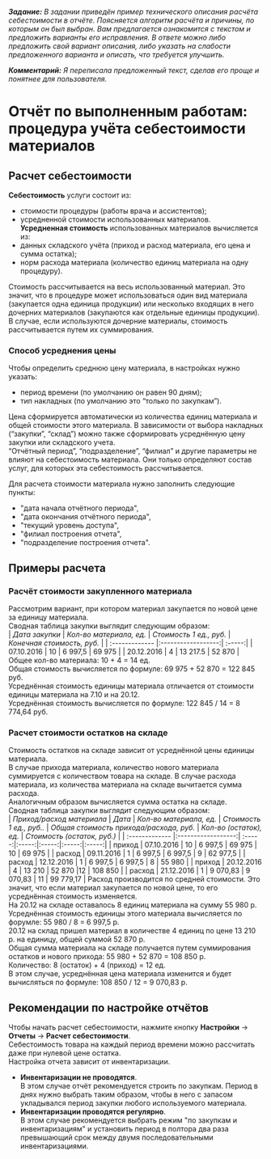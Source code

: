 **_Задание:_** *В задании приведён пример технического описания расчёта себестоимости в отчёте. Поясняется алгоритм расчёта и причины, по которым он был выбран.
Вам предлагается ознакомится с текстом и предложить варианты его исправления. В ответе можно либо предложить свой вариант описания, либо указать на слабости предложенного варианта и описать, что требуется улучшить.*  


**_Комментарий:_** *Я переписала предложенный текст, сделав его проще и понятнее для пользователя.*  
# Отчёт по выполненным работам: процедура учёта себестоимости материалов
## Расчет себестоимости
**Себестоимость** услуги состоит из:
- стоимости процедуры (работы врача и ассистентов);
- усредненной стоимости использованных материалов.  
**Усредненная стоимость** использованных материалов вычисляется из:
- данных складского учёта (приход и расход материала, его цена и сумма остатка);
- норм расхода материала (количество единиц материала на одну процедуру).  


Стоимость рассчитывается на весь использованный материал. Это значит, что в процедуре может использоваться один вид материала (закупается одна единица продукции) или несколько входящих в него дочерних материалов (закупаются как отдельные единицы продукции). В случае, если используются дочерние материалы, стоимость рассчитывается путем их суммирования.
### Способ усреднения цены
Чтобы определить среднюю цену материала, в настройках нужно указать:
- период времени (по умолчанию он равен 90 дням);
- тип накладных (по умолчанию это “только по закупкам”).   


Цена сформируется автоматически из количества единиц материала и общей стоимости этого материала. В зависимости от выбора накладных (“закупки”, “склад”) можно также сформировать усреднённую цену закупки или складского учета.  
“Отчётный период”, “подразделение”, “филиал” и другие параметры не влияют на себестоимость материала. Они только определяют состав услуг, для которых эта себестоимость рассчитывается.  


Для расчета стоимости материала нужно заполнить следующие пункты: 
- "дата начала отчётного периода", 
- "дата окончания отчётного периода", 
- "текущий уровень доступа", 
- "филиал построения отчета", 
- "подразделение построения отчета".
## Примеры расчета
### Расчёт стоимости закупленного материала
Рассмотрим вариант, при котором материал закупается по новой цене за единицу материала.   
Сводная таблица закупки выглядит следующим образом:  
| *Дата закупки* | *Кол-во материала, ед.* |  *Стоимость 1 ед., руб.*  |  *Конечная стоимость, руб.*   |
| :------------- |:------------------:| :-----:|
| 07.10.2016     | 10    | 6 997,5     | 69 975    | 
| 20.12.2016    | 4 | 13 217.5     | 52 870    |
Общее кол-во материала: 10 + 4 = 14 ед.  
Общая стоимость вычисляется по формуле: 69 975 + 52 870 = 122 845 руб.  
Усреднённая стоимость единицы материала отличается от стоимости единицы материала на 7.10 и на 20.12.   
Усреднённая стоимость вычисляется по формуле: 122 845 / 14 = 8 774,64 руб.  
### Расчет стоимости остатков на складе
Стоимость остатков на складе зависит от усреднённой цены единицы материала.  
В случае прихода материала, количество нового материала суммируется с количеством товара на складе. В случае расхода материала, из количества материала на складе вычитается сумма расхода.  
Аналогичным образом вычисляется сумма остатка на складе.  
Сводная таблица закупки выглядит следующим образом:  
| *Приход/расход материала*       | *Дата*               |  *Кол-во материала, ед.*  |  *Стоимость 1 ед., руб..*   |  *Общая стоимость прихода/расхода, руб.*   |  *Кол-во (остаток), ед.*   |  *Стоимость (остаток, руб.)*   |
| :------------- |:------------------:| :-----:|:-----:|:-----:|:-----:|:-----:|
| приход     | 07.10.2016    | 10    | 6 997,5    | 69 975    | 10    | 69 975   |
| расход     | 09.11.2016   | 1     | 6 997,5   |  6 997,5   | 9    | 62 977,5    |
| расход     | 12.12.2016   | 1     | 6 997,5    |  6 997,5   | 8    | 55 980   |
| приход     | 20.12.2016    | 4     | 13 210    |  52 870    |12   | 108 850    |
| расход     | 21.12.2016   | 1     | 9 070,83    |  9 070,83    | 11    | 99 779,17    |
Расход производится по средней стоимости. Это значит, что если материал закупается по новой цене, то его усреднённая стоимость изменяется.  
На 20.12 на складе оставалось 8 единиц материала на сумму 55 980 р. Усреднённая стоимость единицы этого материала вычисляется по форумле: 55 980 / 8 = 6 997,5 р.  
20.12 на склад пришел материал в количестве 4 единиц по цене 13 210 р. на единицу, общей суммой 52 870 р.  
Общая сумма материала на складе получается путем суммирования остатков и нового прихода: 55 980 + 52 870 = 108 850 р.  
Количество: 8 (остаток) + 4 (приход) = 12 ед.  
В этом случае, усреднённая цена материала изменится и будет вычисляться по формуле: 108 850 / 12 = 9 070,83 р.   
## Рекомендации по настройке отчётов
Чтобы начать расчет себестоимости, нажмите кнопку **Настройки** → **Отчеты** → **Расчет себестоимости**.  
Себестоимость товара на каждый период времени можно рассчитать даже при нулевой цене остатка.  
Настройка отчета зависит от инвентаризации.
- **Инвентаризации не проводятся**.  
В этом случае отчёт рекомендуется строить по закупкам. Период в днях нужно выбрать таким образом, чтобы в него с запасом укладывался период закупки любого используемого материала.
- **Инвентаризации проводятся регулярно**.  
В этом случае рекомендуется выбрать режим "по закупкам и инвентаризациям" и установить период в полтора два раза превышающий срок между двумя последовательными инвентаризациями.
